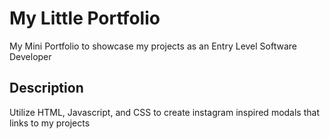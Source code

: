 # My Little Portfolio

My Mini Portfolio to showcase my projects as an Entry Level Software Developer

## Description
Utilize HTML, Javascript, and CSS to create instagram inspired modals that links to my projects

